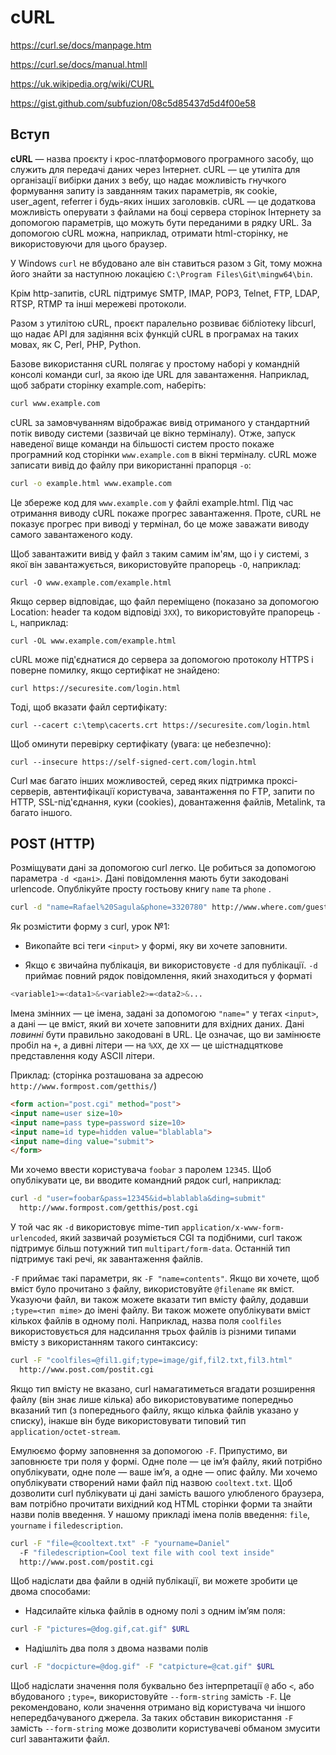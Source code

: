 # cURL

https://curl.se/docs/manpage.htm

https://curl.se/docs/manual.htmll

https://uk.wikipedia.org/wiki/CURL

https://gist.github.com/subfuzion/08c5d85437d5d4f00e58

## Вступ

**cURL** — назва проєкту і крос-платформового програмного засобу, що служить для передачі даних через Інтернет. cURL — це утиліта для організації вибірки даних з вебу, що надає можливість гнучкого формування запиту із завданням таких параметрів, як cookie, user_agent, referrer і будь-яких інших заголовків. cURL — це додаткова можливість оперувати з файлами на боці сервера сторінок Інтернету за допомогою параметрів, що можуть бути переданими в рядку URL. За допомогою cURL можна, наприклад, отримати html-сторінку, не використовуючи для цього браузер.

У Windows `curl` не вбудовано але він ставиться разом з Git, тому можна його знайти за наступною локацією `C:\Program Files\Git\mingw64\bin`. 

Крім http-запитів, cURL підтримує SMTP, IMAP, POP3, Telnet, FTP, LDAP, RTSP, RTMP та інші мережеві протоколи.

Разом з утилітою cURL, проєкт паралельно розвиває бібліотеку libcurl, що надає API для задіяння всіх функцій cURL в програмах на таких мовах, як С, Perl, PHP, Python. 

Базове використання cURL полягає у простому наборі у командній консолі команди curl, за якою іде URL для завантаження. Наприклад, щоб забрати сторінку example.com, наберіть:

```bash
curl www.example.com
```

cURL за замовчуванням відображає вивід отриманого у стандартний потік виводу системи (зазвичай це вікно терміналу). Отже, запуск наведеної  вище команди на більшості систем просто покаже програмний код сторінки  `www.example.com` в вікні терміналу. cURL може записати вивід до файлу при використанні прапорця `-o`:

```bash
curl -o example.html www.example.com
```

Це збереже код для `www.example.com` у файлі example.html. Під час  отримання виводу cURL покаже прогрес завантаження. Проте, cURL не  показує прогрес при виводі у термінал, бо це може заважати виводу самого завантаженого коду. 

Щоб завантажити вивід у файл з таким самим ім'ям, що і у системі, з якої він завантажується, використовуйте прапорець `-O`, наприклад:

```
curl -O www.example.com/example.html
```

Якщо сервер відповідає, що файл переміщено (показано за допомогою  Location: header та кодом відповіді `3XX`), то використовуйте прапорець `-L`, наприклад:

```
curl -OL www.example.com/example.html
```

cURL може під'єднатися до сервера за допомогою протоколу HTTPS і поверне помилку, якщо сертифікат не знайдено:

```
curl https://securesite.com/login.html
```

Тоді, щоб вказати файл сертифікату:

```
curl --cacert c:\temp\cacerts.crt https://securesite.com/login.html
```

Щоб оминути перевірку сертифікату (увага: це небезпечно):

```
curl --insecure https://self-signed-cert.com/login.html
```

Curl має багато інших можливостей, серед яких підтримка  проксі-серверів, автентифікації користувача, завантаження по FTP, запити по HTTP, SSL-під'єднання, куки (cookies), довантаження файлів,  Metalink, та багато іншого.

## POST (HTTP)

Розміщувати дані за допомогою curl легко. Це робиться за допомогою параметра `-d <дані>`. Дані повідомлення мають бути закодовані urlencode. Опублікуйте просту гостьову книгу  `name` та `phone` .

```bash
curl -d "name=Rafael%20Sagula&phone=3320780" http://www.where.com/guest.cgi
```

Як розмістити форму з curl, урок №1:

- Викопайте всі теги `<input>` у формі, яку ви хочете заповнити.

- Якщо є звичайна публікація, ви використовуєте `-d` для публікації. `-d` приймає повний рядок повідомлення, який знаходиться у форматі

```bash
<variable1>=<data1>&<variable2>=<data2>&...
```

Імена змінних — це імена, задані за допомогою `"name="` у тегах `<input>`, а дані — це вміст, який ви хочете заповнити для вхідних даних. Дані *повинні* бути правильно закодовані в URL. Це означає, що ви замінюєте пробіл на `+`, а дивні літери — на `%XX`, де `XX` — це шістнадцяткове представлення коду ASCII літери.

Приклад: (сторінка розташована за адресою `http://www.formpost.com/getthis/`)

```html
<form action="post.cgi" method="post">
<input name=user size=10>
<input name=pass type=password size=10>
<input name=id type=hidden value="blablabla">
<input name=ding value="submit">
</form>
```

Ми хочемо ввести користувача `foobar` з паролем `12345`. Щоб опублікувати це, ви вводите командний рядок curl, наприклад:

```bash
curl -d "user=foobar&pass=12345&id=blablabla&ding=submit"
  http://www.formpost.com/getthis/post.cgi
```

У той час як `-d` використовує mime-тип `application/x-www-form-urlencoded`, який зазвичай розуміється CGI та подібними, curl також підтримує більш потужний тип `multipart/form-data`. Останній тип підтримує такі речі, як завантаження файлів.

`-F` приймає такі параметри, як `-F "name=contents"`. Якщо ви хочете, щоб вміст було прочитано з файлу, використовуйте `@filename` як вміст. Указуючи файл, ви також можете вказати тип вмісту файлу, додавши `;type=<тип mime>` до імені файлу. Ви також можете опублікувати вміст кількох файлів в одному полі. Наприклад, назва поля `coolfiles` використовується для надсилання трьох файлів із різними типами вмісту з використанням такого синтаксису:

```bash
curl -F "coolfiles=@fil1.gif;type=image/gif,fil2.txt,fil3.html"
  http://www.post.com/postit.cgi
```

Якщо тип вмісту не вказано, curl намагатиметься вгадати розширення файлу (він знає лише кілька) або використовуватиме попередньо вказаний тип (з попереднього файлу, якщо кілька файлів указано у списку), інакше він буде використовувати типовий тип `application/octet-stream`.

Емулюємо форму заповнення за допомогою `-F`. Припустимо, ви заповнюєте три поля у формі. Одне поле — це ім’я файлу, який потрібно опублікувати, одне поле — ваше ім’я, а одне — опис файлу. Ми хочемо опублікувати створений нами файл під назвою `cooltext.txt`. Щоб дозволити curl публікувати ці дані замість вашого улюбленого браузера, вам потрібно прочитати вихідний код HTML сторінки форми та знайти назви полів введення. У нашому прикладі імена полів введення: `file`, `yourname` і `filedescription`.

```bash
curl -F "file=@cooltext.txt" -F "yourname=Daniel"
  -F "filedescription=Cool text file with cool text inside"
  http://www.post.com/postit.cgi
```

Щоб надіслати два файли в одній публікації, ви можете зробити це двома способами:

- Надсилайте кілька файлів в одному полі з одним ім’ям поля:

```bash
curl -F "pictures=@dog.gif,cat.gif" $URL
```

- Надішліть два поля з двома назвами полів

```bash
curl -F "docpicture=@dog.gif" -F "catpicture=@cat.gif" $URL
```

Щоб надіслати значення поля буквально без інтерпретації `@` або `<`, або вбудованого `;type=`, використовуйте `--form-string` замість `-F`. Це рекомендовано, коли значення отримано від користувача чи іншого непередбачуваного джерела. За таких обставин використання `-F` замість `--form-string` може дозволити користувачеві обманом змусити curl завантажити файл.

